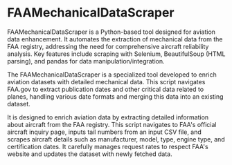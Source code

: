 # FAAMechanicalDataScraper
FAAMechanicalDataScraper is a Python-based tool designed for aviation data enhancement. It automates the extraction of mechanical data from the FAA registry, addressing the need for comprehensive aircraft reliability analysis. Key features include scraping with Selenium, BeautifulSoup (HTML parsing), and pandas for data manipulation/integration.


The FAAMechanicalDataScraper is a specialized tool developed to enrich aviation datasets with detailed mechanical data. This script navigates FAA.gov to extract publication dates and other critical data related to planes, handling various date formats and merging this data into an existing dataset.

It is designed to enrich aviation data by extracting detailed information about aircraft from the FAA registry. This script navigates to FAA's official aircraft inquiry page, inputs tail numbers from an input CSV file, and scrapes aircraft details such as manufacturer, model, type, engine type, and certification dates. It carefully manages request rates to respect FAA's website and updates the dataset with newly fetched data.
